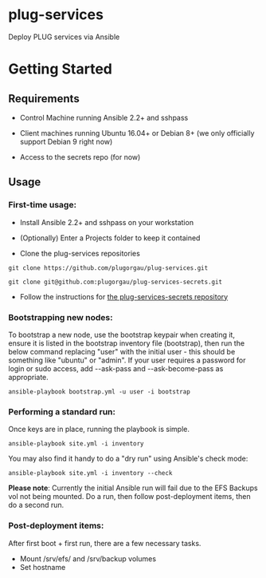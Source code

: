 plug-services
=============

Deploy PLUG services via Ansible

Getting Started
===============

Requirements
------------
* Control Machine running Ansible 2.2+ and sshpass

* Client machines running Ubuntu 16.04+ or Debian 8+ (we only officially support Debian 9 right now)

* Access to the secrets repo (for now)

Usage
-----

### First-time usage:
* Install Ansible 2.2+ and sshpass on your workstation

* (Optionally) Enter a Projects folder to keep it contained

* Clone the plug-services repositories

`git clone https://github.com/plugorgau/plug-services.git`

`git clone git@github.com:plugorgau/plug-services-secrets.git`

* Follow the instructions for [the plug-services-secrets repository](https://github.com/plugorgau/plug-services-secrets)

### Bootstrapping new nodes:

To bootstrap a new node, use the bootstrap keypair when creating it, ensure it is listed in the bootstrap inventory file (bootstrap), then run the below command replacing "user" with the initial user - this should be something like "ubuntu" or "admin". If your user requires a password for login or sudo access, add --ask-pass and --ask-become-pass as appropriate.

` ansible-playbook bootstrap.yml -u user -i bootstrap `

### Performing a standard run:

Once keys are in place, running the playbook is simple.

` ansible-playbook site.yml -i inventory `

You may also find it handy to do a "dry run" using Ansible's check mode:

` ansible-playbook site.yml -i inventory --check `

**Please note**: Currently the initial Ansible run will fail due to the EFS Backups vol not being mounted. Do a run, then follow post-deployment items, then do a second run.

### Post-deployment items:

After first boot + first run, there are a few necessary tasks.

* Mount /srv/efs/ and /srv/backup volumes
* Set hostname
